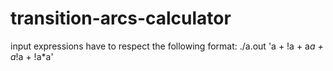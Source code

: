 # transition-arcs-calculator
input expressions have to respect the following format:
./a.out 'a + !a + a*a + a*!a + !a*a'
